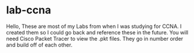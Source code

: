 # lab-ccna
Hello, These are most of my Labs from when I was studying for CCNA.
I created them so I could go back and reference these in the future.
You will need Cisco Packet Tracer to view the .pkt files.
They go in number order and build off of each other. 
